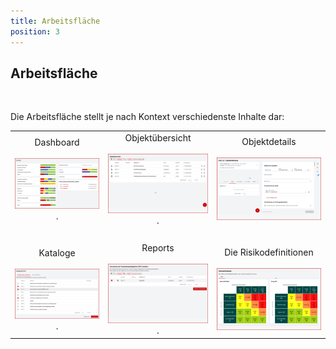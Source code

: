 ```yaml
---
title: Arbeitsfläche
position: 3
---
```


## Arbeitsfläche

<br>

Die Arbeitsfläche stellt je nach Kontext verschiedenste Inhalte dar:

||||
|:---:|:---:|:---:|
|<DocLink to="/manual/dashboard/index">Dashboard<br><br>![Dashboard](media/veo_dashboard_thumb.de.png)</DocLink>     .     |<DocLink to="/manual/objects/index#objektübersicht">Objektübersicht<br><br>![Objektübersicht](media/veo_object-list_thumb.de.png)</DocLink>     .     |<DocLink to="/manual/objects/index#objektdetails">Objektdetails<br><br>![Objektdetails](media/veo_object-details_thumb.de.png)</DocLink>|
|<br>|<br>|<br>|
|<DocLink to="/manual/catalogues/index">Kataloge<br><br>![Kataloge](media/veo_catalogues_thumb.de.png)</DocLink>     .     |<DocLink to="/manual/reports/index">Reports<br><br>![Reports](media/veo_reports_thumb.de.png)</DocLink>     .     |<DocLink to="/manual/risk-definition/index">Die Risikodefinitionen<br><br>![Risikodefinitionen](media/veo_risk-definitions_thumb.de.png)</DocLink>|

<br>
